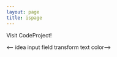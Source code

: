 ```yaml
---
layout: page
title: ispage
---
```


<body onload = "changeSubStringColor('Visit')">  
<p id="demo">Visit CodeProject!</p>
</body> 

<!-- <button onclick="changeSubStringColor('Visit')">Try it</button> -->

<-- idea input field transform text color-->